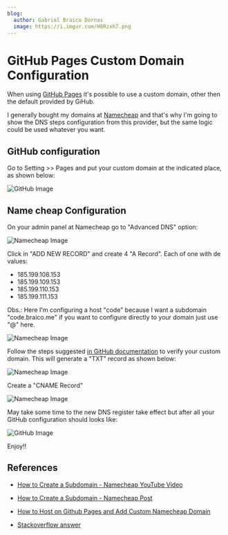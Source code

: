 ```yaml
---
blog:
  author: Gabriel Braico Dornas
  image: https://i.imgur.com/H8Rzxh7.png
---
```


# GitHub Pages Custom Domain Configuration

When using [GitHub Pages](https://pages.github.com/) it's possible to use a custom domain, other then the default provided by GiHub.

I generally bought my domains at [Namecheap](https://www.namecheap.com/) and that's why I'm going to show the DNS steps configuration from this provider, but the same logic could be used whatever you want.

## GitHub configuration

Go to Setting >> Pages and put your custom domain at the indicated place, as shown below:

![GitHub Image](https://i.imgur.com/hEp8IyP.png)

## Name cheap Configuration

On your admin panel at Namecheap go to "Advanced DNS" option:

![Namecheap Image](https://i.imgur.com/r2U9Af3.png)

Click in "ADD NEW RECORD" and create 4 "A Record". Each of one with de values:

  - 185.199.108.153
  - 185.199.109.153
  - 185.199.110.153
  - 185.199.111.153

Obs.: Here I'm configuring a host "code" because I want a subdomain "code.braico.me" if you want to configure directly to your domain just use "@" here.

![Namecheap Image](https://i.imgur.com/Z8XBMs1.png)

Follow the steps suggested [in GitHub documentation](https://docs.github.com/en/pages/configuring-a-custom-domain-for-your-github-pages-site/verifying-your-custom-domain-for-github-pages) to verify your custom domain. 
This will generate a "TXT" record as shown below:

![Namecheap Image](https://i.imgur.com/gbfB4AG.png)

Create a "CNAME Record"

![Namecheap Image](https://i.imgur.com/Sb2rks1.png)

May take some time to the new DNS register take effect but after all your GitHub configuration should looks like:

![GitHub Image](https://i.imgur.com/H8Rzxh7.png)

Enjoy!!

## References

- [How to Create a Subdomain - Namecheap YouTube Video](https://www.youtube.com/results?search_query=configure+a+subdomain+on+github+and+namecheap)

- [How to Create a Subdomain - Namecheap Post](https://www.namecheap.com/support/knowledgebase/article.aspx/9776/2237/how-to-create-a-subdomain-for-my-domain/)

- [How to Host on Github Pages and Add Custom Namecheap Domain](https://www.youtube.com/watch?v=eKekNn-1Pcg)

- [Stackoverflow answer](https://stackoverflow.com/a/72595687/11755155)